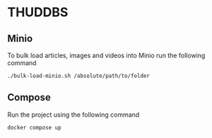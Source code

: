 # THUDDBS

## Minio

To bulk load articles, images and videos into Minio run the following command
```
./bulk-load-minio.sh /absolute/path/to/folder
```

## Compose

Run the project using the following command
```
docker compose up
```
